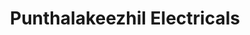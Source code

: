 ---
title: "Punthalakeezhil Electricals"
url: /paranthal/punthalakeezhil-electricals/
shop: electrical
---